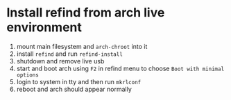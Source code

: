 # Install refind from arch live environment

1. mount main filesystem and `arch-chroot` into it
2. install `refind` and run `refind-install`
3. shutdown and remove live usb
4. start and boot arch using `F2` in refind menu to choose `Boot with minimal options`
5. login to system in tty and then run `mkrlconf`
6. reboot and arch should appear normally
